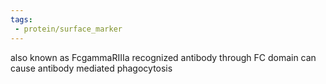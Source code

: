 ```yaml
---
tags:
 - protein/surface_marker
---
```

also known as FcgammaRIIIa 
recognized antibody through FC domain
can cause antibody mediated phagocytosis 